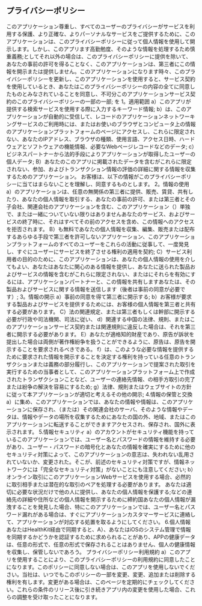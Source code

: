 ## プライバシーポリシー

このアプリケーション尊重し、すべてのユーザーのプライバシーがサービスを利用する保護、より正確な、よりパーソナルなサービスをご提供するために、このアプリケーションは、このプライバシーポリシーに従って個人情報を使用して開示します。しかし、このアプリます高勤勉度、そのような情報を処理するため慎重義務;としてそれ以外の場合は、このプライバシーポリシーに提供を除いて、あなたの事前の許可を得ることなく、このアプリケーションは、第三者にこの情報を開示または提供しません。このアプリケーションになります時々、このプライバシーポリシーを更新し、このアプリケーションを使用すると、サービス契約を使用しているとき、あなたはこのプライバシーポリシーの内容の全てに同意したものとみなされていることを同意し、不可分このアプリケーションサービス契約のこのプライバシーポリシーの一部の一部; を 1。適用範囲 a）このアプリが提供する検索サービスを使用する際に入力するキーワード情報; b）は、このアプリケーションが自動的に受信して、レコードのアプリケーションネットワーキングサービスのご利用時には、またはお使いのブラウザとコンピュータ上の情報のアプリケーションプラットフォームのページにアクセスし、これらに限定されない、あなたのIPアドレス、ブラウザの種類、使用言語、アクセス日時、ハードウェアとソフトウェアの機能情報、必要なWebページレコードなどのデータ; c）ビジネスパートナーから法的手段によりアプリケーションが取得したユーザーの個人データ; B）あなたのこのアプリに掲載されたデータを含むがこれらに限定されない、参加、およびトランザクション情報の評価の詳細に関する情報を収集するためのアプリケーション。 お客様は、以下の情報がこのプライバシーポリシーに当てはまらないことを理解し、同意するものとします。 2。情報の使用 a）のアプリケーションは、任意の無関係の第三者に提供、販売、賃貸、共有したり、あなたの個人情報を取引する、あなたの事前の許可、または第三者とその子会社、関連会社のアプリケーションを含む、このアプリケーション（）単独で、または一緒についていない限りはありませんあなたのサービス、およびサービスの終了時に、それはすべてその前のアクセスを含め、この情報へのアクセスを拒否されます。 B）も無料であなたの個人情報を収集、編集、販売または配布するあらゆる手段で第三者を許可しないアプリケーション、このアプリケーションプラットフォームのすべてのユーザーをこれらの活動に従事して、一度発見し、すぐにユーザーにサービスを終了させる権利の適用を契約; C）サービス利用者の目的のために、このアプリケーションは、あなたの個人情報の使用を介してもよい、あなたはあなたに関心のある情報を提供し、あなたに送られた製品およびサービスの情報を含むがこれらに限定されない、またはにそれらを有効にするには、アプリケーションパートナーと、この情報を共有しますあなたは、その製品およびサービスに関する情報を送信します（後者は事前の同意が必要です）; 3。情報の開示 a）事前の同意を得て第三者に開示する; b）お客様が要求する製品およびサービスを提供するためには、お客様の個人情報を第三者と共有する必要があります。 C）法の関連規定、または第三者もしくは幹部に開示する必要が行政や司法機関、司法に従い、 d）関連する中国の法律、規則、またはこのアプリケーションサービス契約または関連規則に違反した場合は、それを第三者に開示する必要があります。 E）あなたが適格知的財産であり、原告が訴状を提出した場合は両側が著作権紛争を扱うことができるように、原告は、原告を開示することを要求されるべきである。 f）は、このような必要な情報を提供するために要求された情報を開示することを決定する権利を持っている任意のトランザクションまたは義務の部分履行し、このアプリケーションで提案された取引を実行するための当事者として、このアプリケーションプラットフォーム上で作成されたトランザクションことなど、ユーザーの連絡先情報、の相手方取引の完了または紛争の解決を容易にするため; g）法律、規則またはウェブサイトの方針に従って本アプリケーションが適切と考えるその他の開示; 4.情報の保管と交換 a）に集め、このアプリケーションでは、あなたの情報や情報は、このアプリケーションに保存され、（または）その関連会社のサーバ、そのような情報やデータは、情報やデータの場所を収集するためにあなたの国の外、地域、またはこのアプリケーションに転送することができますアクセスされ、保存され、国外に表示されます。 5.情報セキュリティ a）のアカウントがセキュリティ機能を持っているこのアプリケーションでは、ユーザー名とパスワードの情報を維持する必要があり、ユーザー・パスワードの暗号化とあなたの情報を確実にするために他のセキュリティ対策によって、このアプリケーションの意志は、失われない乱用されていないか、変更された。そこが、前述のセキュリティ対策ですが、情報ネットワークには「完全なセキュリティ対策」がないことにも注意してください; b）オンライン取引にこのアプリケーションWebサービスを使用する場合、必然的に取引相手または潜在的な取引のペアを処理する必要があります。 あなたは適切に必要な状況だけで他の人に提供し、あなたの個人情報を保護する;などの連絡先の詳細や住所などの個人情報を開示するために締約国あなたの個人情報が漏洩することを発見した場合、特にこのアプリケーションでは、ユーザー名とパスワード漏れがある場合は、すぐにアプリケーションカスタマーサービスに連絡して、アプリケーションが対応する処置を取るようにしてください。 6.個人情報 あなたはHealthKit経由で同期すると、A）、あなたはiOSのシステム管理で情報を同期するかどうかを認証するために求められることがあり、APPの健康データは、任意の形式で、任意の形式で保存されることはありません、個人の健康情報を収集し、保管しないであろう。 プライバシーポリシー利用規約 a）このアプリを使用することにより、このプライバシーポリシーの利用規約に同意したことになります。このポリシーに同意しない場合は、このアプリを使用しないでください。当社は、いつでもこのポリシーの一部を変更、変更、追加または削除する権利を有します。変更がある場合は、このページを定期的にチェックしてください。これらの条件のリリース後に引き続きアプリ内の変更を使用した場合、これらの調整を受け取ったことになります。

